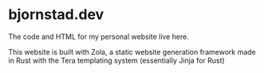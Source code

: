 # bjornstad.dev

The code and HTML for my personal website live here.

This website is built with Zola, a static website generation framework made in
Rust with the Tera templating system (essentially Jinja for Rust)

